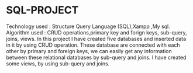 # SQL-PROJECT
Technology used : Structure Query Language (SQL),Xampp ,My sql.
Algorithm used : CRUD operations,primary key and forign keys, sub-query, joins, views.
In this project I have created five databases and inserted data in it by using CRUD operation. These database are connected with each other by primary and foreign keys, we can easily get any information between these relational databases by sub-query and joins. I have created some views, by using sub-query and joins.
